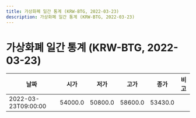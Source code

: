 ```yaml
---
title: 가상화폐 일간 통계 (KRW-BTG, 2022-03-23)
description: 가상화폐 일간 통계 (KRW-BTG, 2022-03-23)
---
```


가상화폐 일간 통계 (KRW-BTG, 2022-03-23)
===

|날짜|시가|저가|고가|종가|비고|
|--|--|--|--|--|--|
|2022-03-23T09:00:00|54000.0|50800.0|58600.0|53430.0|    |
